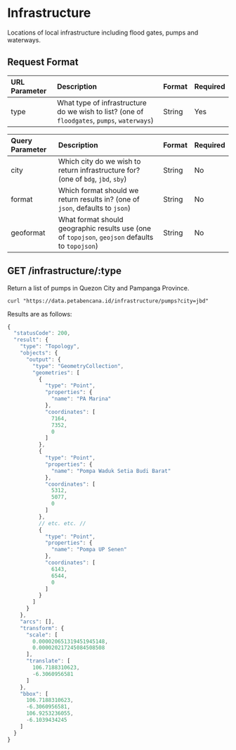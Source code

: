 # Infrastructure

Locations of local infrastructure including flood gates, pumps and waterways.

## Request Format

| URL Parameter | Description | Format | Required |
| :--- | :--- | :--- | :--- |
| type | What type of infrastructure do we wish to list?  \(one of `floodgates`, `pumps`, `waterways`\) | String | Yes |

| Query Parameter | Description | Format | Required |
| :--- | :--- | :--- | :--- |
| city | Which city do we wish to return infrastructure for? \(one of `bdg`, `jbd`, `sby`\) | String | No |
| format | Which format should we return results in? \(one of `json`, defaults to `json`\) | String | No |
| geoformat | What format should geographic results use \(one of `topojson`, `geojson` defaults to `topojson`\) | String | No |

## GET /infrastructure/:type

Return a list of pumps in Quezon City and Pampanga Province.

```text
curl "https://data.petabencana.id/infrastructure/pumps?city=jbd"
```

Results are as follows:

```javascript
{
  "statusCode": 200,
  "result": {
    "type": "Topology",
    "objects": {
      "output": {
        "type": "GeometryCollection",
        "geometries": [
          {
            "type": "Point",
            "properties": {
              "name": "PA Marina"
            },
            "coordinates": [
              7164,
              7352,
              0
            ]
          },
          {
            "type": "Point",
            "properties": {
              "name": "Pompa Waduk Setia Budi Barat"
            },
            "coordinates": [
              5312,
              5077,
              0
            ]
          },
          // etc. etc. //
          {
            "type": "Point",
            "properties": {
              "name": "Pompa UP Senen"
            },
            "coordinates": [
              6143,
              6544,
              0
            ]
          }
        ]
      }
    },
    "arcs": [],
    "transform": {
      "scale": [
        0.000020651319451945148,
        0.000020217245084508508
      ],
      "translate": [
        106.7188310623,
        -6.3060956581
      ]
    },
    "bbox": [
      106.7188310623,
      -6.3060956581,
      106.9253236055,
      -6.1039434245
    ]
  }
}
```

